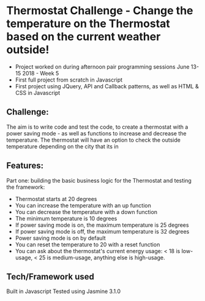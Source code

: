 Thermostat Challenge - Change the temperature on the Thermostat based on the current weather outside!
=====================

* Project worked on during afternoon pair programming sessions June 13-15 2018 - Week 5
* First full project from scratch in Javascript
* First project using JQuery, API and Callback patterns, as well as HTML & CSS in Javascript

Challenge:
-------

The aim is to write code and test the code, to create a thermostat with a power saving mode - as well as functions to increase and decrease the temperature. The thermostat will have an option to check the outside temperature depending on the city that its in

Features:
-------

Part one: building the basic business logic for the Thermostat and testing the framework:
* Thermostat starts at 20 degrees
* You can increase the temperature with an up function
* You can decrease the temperature with a down function
* The minimum temperature is 10 degrees
* If power saving mode is on, the maximum temperature is 25 degrees
* If power saving mode is off, the maximum temperature is 32 degrees
* Power saving mode is on by default
* You can reset the temperature to 20 with a reset function
* You can ask about the thermostat's current energy usage: < 18 is low-usage, < 25 is medium-usage, anything else is high-usage.

## Tech/Framework used

Built in Javascript
Tested using Jasmine 3.1.0
